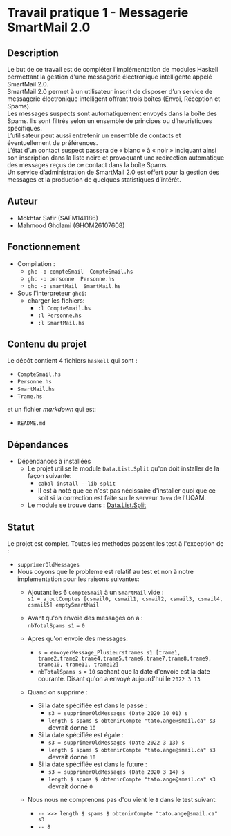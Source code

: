 # Travail pratique 1 - Messagerie SmartMail 2.0

## Description

Le but de ce travail est de compléter l'implémentation de modules Haskell permettant la gestion d'une messagerie électronique intelligente appelé SmartMail 2.0.<br>
SmartMail 2.0 permet à un utilisateur inscrit de disposer d’un service de messagerie électronique intelligent offrant trois boîtes (Envoi, Réception et Spams).<br>
Les messages suspects sont automatiquement envoyés dans la boîte des Spams. Ils sont filtrés selon un ensemble de principes ou d’heuristiques spécifiques.<br> L’utilisateur peut aussi entretenir un ensemble de contacts et éventuellement de préférences.<br>
L’état d’un contact suspect passera de « blanc » à « noir » indiquant ainsi son inscription dans la liste noire et provoquant une redirection automatique des messages reçus de ce contact dans la boîte Spams.<br>
Un service d’administration de SmartMail 2.0 est offert pour la gestion des messages et la production de quelques statistiques d’intérêt.

## Auteur

  * Mokhtar Safir (SAFM141186)
  * Mahmood Gholami (GHOM26107608)
## Fonctionnement
    
- Compilation : 
    * `ghc -o compteSmail  CompteSmail.hs`
    * `ghc -o personne  Personne.hs`
    * `ghc -o smartMail  SmartMail.hs`
- Sous l'interpreteur `ghci`:
    * charger les fichiers: 
        * `:l CompteSmail.hs`
        * `:l Personne.hs`
        * `:l SmartMail.hs`
## Contenu du projet

Le dépôt contient 4 fichiers `haskell` qui sont :<br>
  * `CompteSmail.hs`
  * `Personne.hs`
  * `SmartMail.hs`
  * `Trame.hs`

et un fichier *markdown* qui est:
  * `README.md`
## Dépendances

- Dépendances à installées
    * Le projet utilise le module `Data.List.Split` qu'on doit installer de la façon suivante:
        * `cabal install --lib split`
        * Il est à noté que ce n'est pas nécissaire d'installer quoi que ce soit si la correction est faite sur le serveur `Java` de l'UQAM. 
    * Le module se trouve dans : [Data.List.Split](https://hackage.haskell.org/package/split-0.2.3.4/docs/Data-List-Split.html) 

## Statut

Le projet est complet.
Toutes les methodes passent les test à l'exception de :<br>
  * `supprimerOldMessages`
  * Nous coyons que le probleme est relatif au test et non à notre implementation pour les raisons suivantes:
     * Ajoutant les 6 `CompteSmail` à un `SmartMail` vide :<br>
      `s1 = ajoutComptes [csmail0, csmail1, csmail2, csmail3, csmail4, csmail5] emptySmartMail`
     * Avant qu'on envoie des messages on a :<br>
       `nbTotalSpams s1` = `0`
     * Apres qu'on envoie des messages:<br>
         * `s = envoyerMessage_Plusieurstrames s1 [trame1, trame2,trame2,trame4,trame5,trame6,trame7,trame8,trame9, trame10, trame11, trame12]` 
         * `nbTotalSpams s` = `10` sachant que la date d'envoie est la date courante. Disant qu'on a envoyé aujourd'hui le `2022 3 13`
     * Quand on supprime : <br>
         * Si la date spécifiée est dans le passé :<br>
             * `s3 = supprimerOldMessages (Date 2020 10 01) s`
             * `length $ spams $ obtenirCompte "tato.ange@smail.ca" s3` devrait donné `10`
         * Si la date spécifiée est égale :<br>
             * `s3 = supprimerOldMessages (Date 2022 3 13) s`
             * `length $ spams $ obtenirCompte "tato.ange@smail.ca" s3` devrait donné `10`
         * Si la date spécifiée est dans le future :<br>
             * `s3 = supprimerOldMessages (Date 2020 3 14) s`
             * `length $ spams $ obtenirCompte "tato.ange@smail.ca" s3` devrait donné `0`

      * Nous nous ne comprenons pas d'ou vient le `8` dans le test suivant:
          * `-- >>> length $ spams $ obtenirCompte "tato.ange@smail.ca" s3`
          * `-- 8`


